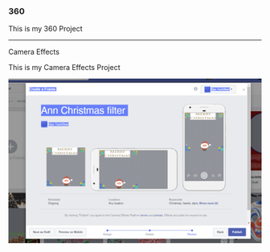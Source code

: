 ### 360

This is my 360 Project

<script src="//360.vizor.io/scripts/embed.js" data-vizorurl="https://360.vizor.io/embed/v/kv" ></script>

***

Camera Effects

This is my Camera Effects Project

![picture_title](https://github.com/AnnGarcia080703/anngarcia080703.github.io/blob/master/Ann.PNG?raw=true "Optional Title")
